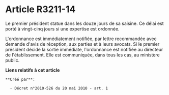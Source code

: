 # Article R3211-14

Le premier président statue dans les douze jours de sa saisine. Ce délai est porté à vingt-cinq jours si une expertise est
ordonnée. 

L'ordonnance est immédiatement notifiée, par lettre recommandée avec demande d'avis de réception, aux parties et à leurs
avocats. Si le premier président décide la sortie immédiate, l'ordonnance est notifiée au directeur de l'établissement. Elle
est communiquée, dans tous les cas, au ministère public.

**Liens relatifs à cet article**

	**Créé par**:

	  - Décret n°2010-526 du 20 mai 2010 - art. 1
